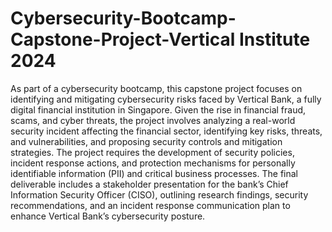 # Cybersecurity-Bootcamp-Capstone-Project-Vertical Institute 2024
As part of a cybersecurity bootcamp, this capstone project focuses on identifying and mitigating cybersecurity risks faced by Vertical Bank, a fully digital financial institution in Singapore. Given the rise in financial fraud, scams, and cyber threats, the project involves analyzing a real-world security incident affecting the financial sector, identifying key risks, threats, and vulnerabilities, and proposing security controls and mitigation strategies. The project requires the development of security policies, incident response actions, and protection mechanisms for personally identifiable information (PII) and critical business processes. The final deliverable includes a stakeholder presentation for the bank’s Chief Information Security Officer (CISO), outlining research findings, security recommendations, and an incident response communication plan to enhance Vertical Bank’s cybersecurity posture.

